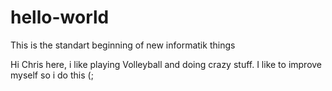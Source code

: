 # hello-world
This is the standart beginning of new informatik things

Hi Chris here, i like playing Volleyball and doing crazy stuff.
I like to improve myself so i do this (;
